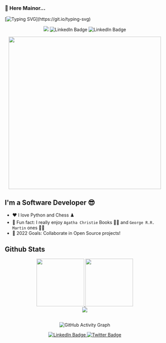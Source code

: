 ### 👋 Here Mainor... 

<div id="badges"  align="left">

[![Typing SVG](https://readme-typing-svg.herokuapp.com?color=808080&lines=80%+of+success+is+just+showing+up.)](https://git.io/typing-svg)
    
  </div>

<div id="badges"  align="center">
    
    
![](https://komarev.com/ghpvc/?username=Nor01)
    <img  src="https://img.shields.io/github/followers/Nor01?label=Follow" alt="LinkedIn Badge"/>
    <img src="https://img.shields.io/github/stars/Nor01?affiliations=OWNER%2CCOLLABORATOR" alt="LinkedIn Badge"/>
    
  </div>

<div id="header" align="center">
    <a href="yhttps://github.com/Nor01/">
  <img src="https://developers.giphy.com/branch/master/static/api-512d36c09662682717108a38bbb5c57d.gif" width="480"/>
       </a>
</div>

## I'm a Software Developer :sunglasses:

- ❤️ I love Python and Chess ♟️
- :notebook_with_decorative_cover: Fun fact: I really enjoy `Agatha Christie` Books :male_detective: and `George R.R. Martin` ones :vampire::elf: 
- 🥅 2022 Goals: Collaborate in Open Source projects!

## Github Stats  
<div align="center">
  <a href="https://github.com/Nor01">
  <img height="150px" src="https://github-readme-stats.vercel.app/api?username=Nor01&show_icons=true&theme=dracula&include_all_commits=true&count_private=true" />
  <img height="150px" src="https://github-readme-stats.vercel.app/api/top-langs/?username=Nor01&layout=compact&langs_count=7&theme=dracula" />
  </a>
</div>
 <div align="center">
   <img src="https://github-profile-trophy.vercel.app/?username=Nor01&theme=dracula&no-frame=true&margin-w=30&margin-h=20" />
</div>

<br/>  

<div id="badges"  align="center">

![GitHub Activity Graph](https://activity-graph.herokuapp.com/graph?username=Nor01&&include_all_commits=true&count_private=true&bg_color=333333&color=00ffff&line=00ffff&point=ffffff&area=true&hide_border=false)

</div>





 
<div id="badges"  align="center">
  <a href="https://www.linkedin.com/in/mainor-aguilar-823a9220b/">
    <img src="https://img.shields.io/badge/LinkedIn-blue?style=for-the-badge&logo=linkedin&logoColor=white" alt="LinkedIn Badge"/>
  </a>
  <a href="https://www.facebook.com/profile.php?id=100071099391234">
    <img src="https://img.shields.io/badge/Facebook-blue?style=for-the-badge&logo=twitter&logoColor=white" alt="Twitter Badge"/>
  </a>
</div>
